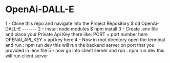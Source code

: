 # OpenAi-DALL-E
1 - Clone this repo and
navigate into the Project Repository
$ cd OpenAi-DALL-E    -------
2 - Install node modules 
$ npm install
3 - Create .env file and place your Private Api Key there like:
PORT = port number here
OPENAI_API_KEY = api key here
4 - Now in root directory open the terminal and run :
npm run dev
this will run the backend server on port that you provided in .env file
5 - now go into client server and run :
npm run dev
this will run client server
